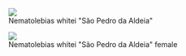 <figure>
  <img src="https://thekillifish.net/index_ATTACHMENTS/DSC_1043-whitei_Enhanced-NR.jpg" />
  <figcaption>Nematolebias whitei "São Pedro da Aldeia"</figcaption>
</figure>

<figure>
  <img src="https://thekillifish.net/index_ATTACHMENTS/DSC_1013-whitei_female_Enhanced-NR.jpg" />
  <figcaption>Nematolebias whitei "São Pedro da Aldeia" female</figcaption>
</figure>
